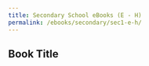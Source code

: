 ```yaml
---
title: Secondary School eBooks (E - H)
permalink: /ebooks/secondary/sec1-e-h/
---
```


## **Book Title**